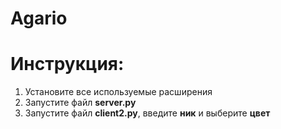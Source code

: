 # Agario
# Инструкция:
1. Установите все используемые расширения
2. Запустите файл **server.py**
3. Запустите файл **client2.py**, введите **ник** и выберите **цвет**
